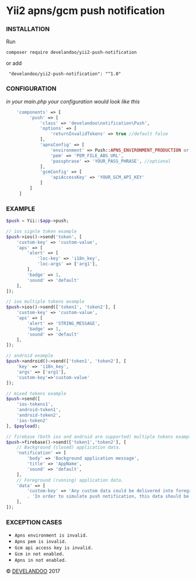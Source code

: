 Yii2 apns/gcm push notification 
=================

### INSTALLATION
Run
```
composer require develandoo/yii2-push-notification
```
or add
```
 "develandoo/yii2-push-notification": "^1.0"
```

### CONFIGURATION

*in your main.php your configuration would look like this*

```php
    'components' => [
         'push' => [
             'class' => 'develandoo\notification\Push',
             'options' => [
                 'returnInvalidTokens' => true //default false
             ],
             'apnsConfig' => [
                 'environment' => Push::APNS_ENVIRONMENT_PRODUCTION or Push::APNS_ENVIRONMENT_SANDBOX,
                 'pem' => 'PEM_FILE_ABS_URL',
                 'passphrase' => 'YOUR_PASS_PHRASE', //optional
             ],
             'gcmConfig' => [
                 'apiAccessKey' => 'YOUR_GCM_API_KEY'
             ]
         ]
     ]
```

### EXAMPLE

```php
$push = Yii::$app->push;

// ios signle token example
$push->ios()->send('token', [
    'custom-key' => 'custom-value',
    'aps' => [
        'alert' => [
            'loc-key' => 'i18n_key',
            'loc-args' => ['arg1'],
        ],
        'badge' => 1,
        'sound' => 'default'
    ],
]);

// ios multiple tokens example
$push->ios()->send(['token1', 'token2'], [
    'custom-key' => 'custom-value',
    'aps' => [
        'alert' => 'STRING_MESSAGE',
        'badge' => 1,
        'sound' => 'default'
    ],
]);

// android example
$push->android()->send(['token1', 'token2'], [
    'key' => 'i18n_key',
    'args' => ['arg1'],
    'custom-key'=>'custom-value'
]);

// mixed tokens example
$push->send([
    'ios-tokens1',
    'android-token1',
    'android-token2',
    'ios-token2'
], $payload);

// firebase (both ios and android are supported) multiple tokens example
$push->firebase()->send(['token1','token2'], [
    // Background (closed) application data.
    'notification' => [
        'body' => 'Background application message',
        'title' => 'AppName',
        'sound' => 'default',
    ],
    // Foreground (running) application data.
    'data' => [
        'custom-key' => 'Any custom data could be delivered into foreground application. '
        . 'In order to simulate push notification, this data should be used inside "local notification" by client application.',
    ],
]);
```

### EXCEPTION CASES

- `Apns environment is invalid.`
- `Apns pem is invalid.`
- `Gcm api access key is invalid.`
- `Gcm in not enabled.`
- `Apns in not enabled.`

© [DEVELANDOO](http://develandoo.com) 2017

